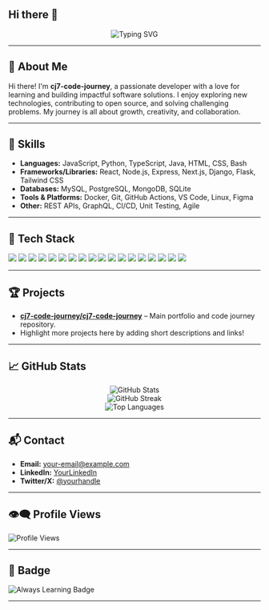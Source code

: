 ## Hi there 👋

<!--
**cj7-code-journey/cj7-code-journey** is a ✨ _special_ ✨ repository because its `README.md` (this file) appears on your GitHub profile.

Here are some ideas to get you started:

- 🔭 I’m currently working on ...
- 🌱 I’m currently learning ...
- 👯 I’m looking to collaborate on ...
- 🤔 I’m looking for help with ...
- 💬 Ask me about ...
- 📫 How to reach me: ...
- 😄 Pronouns: ...
- ⚡ Fun fact: ...
-->
<!-- Profile Header -->
<p align="center">
  <img src="https://readme-typing-svg.demolab.com?font=Fira+Code&weight=500&size=24&pause=1000&color=16A085&vCenter=true&width=500&lines=Hello%2C+I'm+cj7-code-journey!;Welcome+to+my+GitHub+profile!;Let%27s+build+something+awesome+%F0%9F%92%BB" alt="Typing SVG" />
</p>

---

## 👋 About Me

Hi there! I'm **cj7-code-journey**, a passionate developer with a love for learning and building impactful software solutions. I enjoy exploring new technologies, contributing to open source, and solving challenging problems. My journey is all about growth, creativity, and collaboration.

---

## 💼 Skills

- **Languages:** JavaScript, Python, TypeScript, Java, HTML, CSS, Bash
- **Frameworks/Libraries:** React, Node.js, Express, Next.js, Django, Flask, Tailwind CSS
- **Databases:** MySQL, PostgreSQL, MongoDB, SQLite
- **Tools & Platforms:** Docker, Git, GitHub Actions, VS Code, Linux, Figma
- **Other:** REST APIs, GraphQL, CI/CD, Unit Testing, Agile

---

## 🚀 Tech Stack

<p align="left">
  <!-- Languages -->
  <img src="https://img.shields.io/badge/JavaScript-222222?style=flat-square&logo=javascript&logoColor=F7DF1E" />
  <img src="https://img.shields.io/badge/TypeScript-222222?style=flat-square&logo=typescript&logoColor=3178C6" />
  <img src="https://img.shields.io/badge/Python-222222?style=flat-square&logo=python&logoColor=3776AB" />
  <img src="https://img.shields.io/badge/Java-222222?style=flat-square&logo=java&logoColor=007396" />
  <!-- Frameworks -->
  <img src="https://img.shields.io/badge/React-222222?style=flat-square&logo=react&logoColor=61DAFB" />
  <img src="https://img.shields.io/badge/Next.js-222222?style=flat-square&logo=next.js&logoColor=FFFFFF" />
  <img src="https://img.shields.io/badge/Node.js-222222?style=flat-square&logo=node.js&logoColor=339933" />
  <img src="https://img.shields.io/badge/Express-222222?style=flat-square&logo=express&logoColor=FFFFFF" />
  <img src="https://img.shields.io/badge/Django-222222?style=flat-square&logo=django&logoColor=092E20" />
  <img src="https://img.shields.io/badge/Flask-222222?style=flat-square&logo=flask&logoColor=FFFFFF" />
  <!-- Databases -->
  <img src="https://img.shields.io/badge/MySQL-222222?style=flat-square&logo=mysql&logoColor=4479A1" />
  <img src="https://img.shields.io/badge/PostgreSQL-222222?style=flat-square&logo=postgresql&logoColor=4169E1" />
  <img src="https://img.shields.io/badge/MongoDB-222222?style=flat-square&logo=mongodb&logoColor=47A248" />
  <!-- Tools -->
  <img src="https://img.shields.io/badge/Docker-222222?style=flat-square&logo=docker&logoColor=2496ED" />
  <img src="https://img.shields.io/badge/Git-222222?style=flat-square&logo=git&logoColor=F05032" />
  <img src="https://img.shields.io/badge/GitHub-222222?style=flat-square&logo=github&logoColor=181717" />
  <img src="https://img.shields.io/badge/Linux-222222?style=flat-square&logo=linux&logoColor=FCC624" />
  <img src="https://img.shields.io/badge/VS_Code-222222?style=flat-square&logo=visual-studio-code&logoColor=007ACC" />
</p>

---

## 🏆 Projects

- [**cj7-code-journey/cj7-code-journey**](https://github.com/cj7-code-journey/cj7-code-journey) – Main portfolio and code journey repository.
- Highlight more projects here by adding short descriptions and links!

---

## 📈 GitHub Stats

<p align="center">
  <img src="https://github-readme-stats.vercel.app/api?username=cj7-code-journey&show_icons=true&theme=radical&count_private=true" alt="GitHub Stats" />
  <br />
  <img src="https://github-readme-streak-stats.herokuapp.com?user=cj7-code-journey&theme=radical&date_format=M%20j%5B%2C%20Y%5D" alt="GitHub Streak" />
  <br />
  <img src="https://github-readme-stats.vercel.app/api/top-langs/?username=cj7-code-journey&theme=radical&layout=compact" alt="Top Languages" />
</p>

---

## 📬 Contact

- **Email:** [your-email@example.com](mailto:your-email@example.com)
- **LinkedIn:** [YourLinkedIn](https://www.linkedin.com/in/your-linkedin/)
- **Twitter/X:** [@yourhandle](https://twitter.com/yourhandle)

---

## 👁️‍🗨️ Profile Views

<p align="left">
  <img src="https://komarev.com/ghpvc/?username=cj7-code-journey&label=Profile+Views&color=0e75b6&style=flat" alt="Profile Views" />
</p>

---

## 🏅 Badge

<p align="left">
  <img src="https://img.shields.io/badge/Always%20Learning-16A085?style=for-the-badge&logo=github" alt="Always Learning Badge" />
</p>

---

<!--
⭐️ From [cj7-code-journey](https://github.com/cj7-code-journey)
-->
